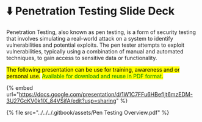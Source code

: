 # ⬇️ Penetration Testing Slide Deck

Penetration Testing, also known as pen testing, is a form of security testing that involves simulating a real-world attack on a system to identify vulnerabilities and potential exploits. The pen tester attempts to exploit vulnerabilities, typically using a combination of manual and automated techniques, to gain access to sensitive data or functionality.&#x20;

<mark style="background-color:yellow;">The following presentation can be use for training, awareness and or personal use.</mark> <mark style="color:green;background-color:yellow;">Available for download and reuse in PDF format.</mark>&#x20;

{% embed url="https://docs.google.com/presentation/d/1W1C7FFu6HBefljt6mzEDM-3U27GcKV0k1lX_84VSifA/edit?usp=sharing" %}

{% file src="../../../.gitbook/assets/Pen Testing Overview.pdf" %}
